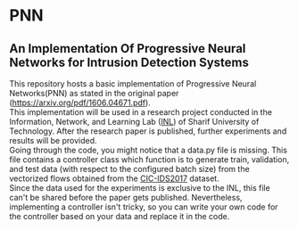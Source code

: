 # PNN
## An Implementation Of Progressive Neural Networks for Intrusion Detection Systems <br/>
This repository hosts a basic implementation of Progressive Neural Networks(PNN) as stated in the original paper (https://arxiv.org/pdf/1606.04671.pdf).<br/>
This implementation will be used in a research project conducted in the Information, Network, and Learning Lab ([INL](https://inl-lab.net/)) of Sharif University of Technology. After the research paper is published, further experiments and results will be provided. <br/>
Going through the code, you might notice that a data.py file is missing. This file contains a controller class which function is to generate train, validation, and test data (with respect to the configured batch size) from the vectorized flows obtained from the [CIC-IDS2017](https://www.unb.ca/cic/datasets/ids-2017.html) dataset.<br/>
Since the data used for the experiments is exclusive to the INL, this file can't be shared before the paper gets published. Nevertheless, implementing a controller isn't tricky, so you can write your own code for the controller based on your data and replace it in the code.
